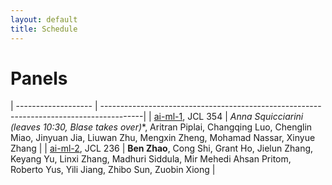 ```yaml
---
layout: default
title: Schedule
---
```


# Panels

| ------------------- | ----------------------------------------------------------------------------------------|
| [ai-ml-1](https://aspiringpi.cs.uchicago.edu/reviews/search?q=%23panel-ai-ml-1), JCL 354 | **Anna Squicciarini* (leaves 10:30, Blase takes over)**, Aritran Piplai, Changqing Luo, Chenglin Miao, Jinyuan Jia, Liuwan Zhu, Mengxin Zheng, Mohamad Nassar, Xinyue Zhang |
| [ai-ml-2](https://aspiringpi.cs.uchicago.edu/reviews/search?q=%23panel-ai-ml-2), JCL 236 | **Ben Zhao**, Cong Shi, Grant Ho, Jielun Zhang, Keyang Yu, Linxi Zhang, Madhuri Siddula, Mir Mehedi Ahsan Pritom, Roberto Yus, Yili Jiang, Zhibo Sun, Zuobin Xiong |
